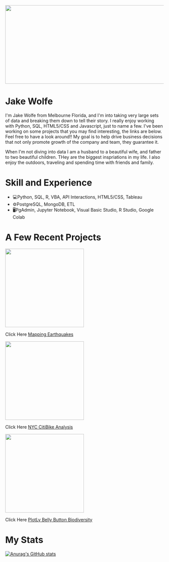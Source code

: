<img src="https://user-images.githubusercontent.com/89044350/148106011-4eb26d5a-181d-4d4a-a6a8-0742ff5fde0c.gif" width="1500" height="250">


# Jake Wolfe
I'm Jake Wolfe from Melbourne Florida, and I'm into taking very large sets of data and breaking them down to tell their story. I really enjoy working with Python, SQL, HTML5/CSS and Javascript, just to name a few. I've been working on some projects that you may find interesting, the links are below.  Feel free to have a look around!!  My goal is to help drive business decisions that not only promote growth of the company and team, they guarantee it.

When I'm not diving into data I am a husband to a beautiful wife, and father to two beautiful children.  THey are the biggest inspriations in my life. I also enjoy the outdoors, traveling and spending time with friends and family.

# Skill and Experience
* 💻Python, SQL, R, VBA, API Interactions, HTML5/CSS, Tableau
* ⚙️PostgreSQL, MongoDB, ETL
* 🖥️PgAdmin, Jupyter Notebook, Visual Basic Studio, R Studio, Google Colab


# A Few Recent Projects
<img src="https://user-images.githubusercontent.com/89044350/142674629-ed437f72-d8e4-4cbe-8d39-73983acaa9d9.gif" width="250">

Click Here [Mapping Earthquakes](https://github.com/jwolfe27/Mapping_Earthquakes_Challenge)

<img src="https://user-images.githubusercontent.com/89044350/143083961-eca879c5-4477-415d-aa86-93c24a5d4a55.gif" width="250" align="center">

Click Here [NYC CitiBike Analysis](https://github.com/jwolfe27/bikesharing)

<img src="https://user-images.githubusercontent.com/89044350/141866570-c98796e1-056c-4286-8aab-9de242ed8a2f.JPG" width="250">

Click Here [PlotLy Belly Button Biodiversity](https://github.com/jwolfe27/Plotly_BellyButton_Challenge/blob/main/README.md)

# My Stats
[![Anurag's GitHub stats](https://github-readme-stats.vercel.app/api?username=jwolfe27)](https://github.com/anuraghazra/github-readme-stats)

